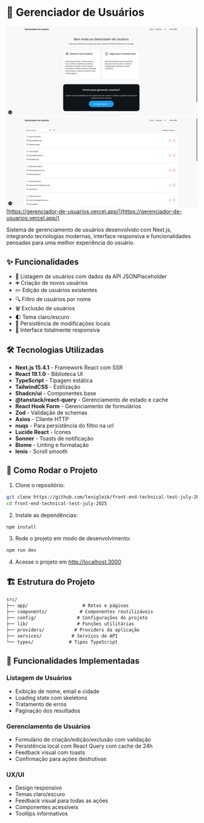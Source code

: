 
# 👥 Gerenciador de Usuários
[<img src="dashboard.png" alt="dashboard">](https://gerenciador-de-usuarios.vercel.app/)
[<img src="users.png" alt="users">](https://gerenciador-de-usuarios.vercel.app/)
  [https://gerenciador-de-usuarios.vercel.app/](https://gerenciador-de-usuarios.vercel.app/)

Sistema de gerenciamento de usuários desenvolvido com Next.js, integrando tecnologias modernas, interface responsiva e funcionalidades pensadas para uma melhor experiência do usuário.

## ✨ Funcionalidades

- 👤 Listagem de usuários com dados da API JSONPlaceholder
- ➕ Criação de novos usuários
- ✏️ Edição de usuários existentes
- 🔍 Filtro de usuários por nome
- 🗑️ Exclusão de usuários
- 🌓 Tema claro/escuro
- 🔄 Persistência de modificações locais
- 📱 Interface totalmente responsiva

## 🛠️ Tecnologias Utilizadas

- **Next.js 15.4.1** - Framework React com SSR
- **React 19.1.0** - Biblioteca UI
- **TypeScript** - Tipagem estática
- **TailwindCSS** - Estilização
- **Shadcn/ui** - Componentes base
- **@tanstack/react-query** - Gerenciamento de estado e cache
- **React Hook Form** - Gerenciamento de formulários
- **Zod** - Validação de schemas
- **Axios** - Cliente HTTP
- **nuqs** - Para persistência do filtro na url
- **Lucide React** - Ícones
- **Sonner** - Toasts de notificação
- **Biome** - Linting e formatação
- **lenis** - Scroll smooth

## 🚀 Como Rodar o Projeto

1. Clone o repositório:
```bash
git clone https://github.com/levigleik/front-end-technical-test-july-2025.git
cd front-end-technical-test-july-2025
```

2. Instale as dependências:
```bash
npm install
```

3. Rode o projeto em modo de desenvolvimento:
```bash
npm run dev
```

4. Acesse o projeto em [http://localhost:3000](http://localhost:3000)

## 🏗️ Estrutura do Projeto

```
src/
├── app/                    # Rotas e páginas
├── components/            # Componentes reutilizáveis
├── config/               # Configurações do projeto
├── lib/                  # Funções utilitárias
├── providers/           # Providers da aplicação
├── services/           # Serviços de API
└── types/             # Tipos TypeScript
```

## 🎯 Funcionalidades Implementadas

### Listagem de Usuários
- Exibição de nome, email e cidade
- Loading state com skeletons
- Tratamento de erros
- Paginação dos resultados

### Gerenciamento de Usuários
- Formulário de criação/edição/exclusão com validação
- Persistência local com React Query com cache de 24h
- Feedback visual com toasts
- Confirmação para ações destrutivas

### UX/UI
- Design responsivo
- Temas claro/escuro
- Feedback visual para todas as ações
- Componentes acessíveis
- Tooltips informativos